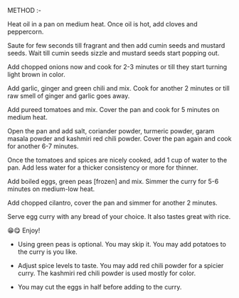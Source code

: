 METHOD :-

Heat oil in a pan on medium heat. Once oil is hot, add cloves and peppercorn.

Saute for few seconds till fragrant and then add cumin seeds and mustard seeds. Wait till cumin seeds sizzle and mustard seeds start popping out.

Add chopped onions now and cook for 2-3 minutes or till they start turning light brown in color.

Add garlic, ginger and green chili and mix. Cook for another 2 minutes or till raw smell of ginger and garlic goes away.

Add pureed tomatoes and mix. Cover the pan and cook for 5 minutes on medium heat.

Open the pan and add salt, coriander powder, turmeric powder, garam masala powder and kashmiri red chili powder. Cover the pan again and cook for another 6-7 minutes.

Once the tomatoes and spices are nicely cooked, add 1 cup of water to the pan. Add less water for a thicker consistency or more for thinner.

Add boiled eggs, green peas [frozen] and mix. Simmer the curry for 5-6 minutes on medium-low heat.

Add chopped cilantro, cover the pan and simmer for another 2 minutes.

Serve egg curry with any bread of your choice. It also tastes great with rice.

😁😋 Enjoy!


* Using green peas is optional. You may skip it. You may add potatoes to the curry is you like.

* Adjust spice levels to taste. You may add red chili powder for a spicier curry. The kashmiri red chili powder is used mostly for color.

* You may cut the eggs in half before adding to the curry.
